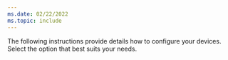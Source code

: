 ```yaml
---
ms.date: 02/22/2022
ms.topic: include
---
```


The following instructions provide details how to configure your devices. Select the option that best suits your needs.